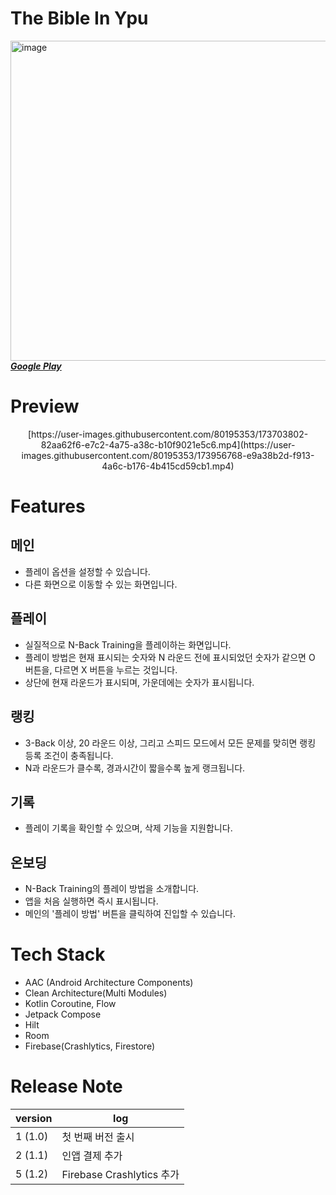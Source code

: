 # The Bible In Ypu
<img src="https://lh3.googleusercontent.com/exaqHr4GnFwYbtBxEuBtNLG7aSWGK59p3CmlBsjzczWRpqFu-smbt3QCLmYB-hBwZKI" alt="image" width="512"/></br>
[_**Google Play**_](https://play.google.com/store/apps/details?id=com.duke.orca.android.kotlin.biblelockscreen)

# Preview
<p align="center">[https://user-images.githubusercontent.com/80195353/173703802-82aa62f6-e7c2-4a75-a38c-b10f9021e5c6.mp4](https://user-images.githubusercontent.com/80195353/173956768-e9a38b2d-f913-4a6c-b176-4b415cd59cb1.mp4)</p>

# Features
## 메인
- 플레이 옵션을 설정할 수 있습니다.
- 다른 화면으로 이동할 수 있는 화면입니다.

## 플레이
- 실질적으로 N-Back Training을 플레이하는 화면입니다.
- 플레이 방법은 현재 표시되는 숫자와 N 라운드 전에 표시되었던 숫자가 같으면 O 버튼을, 다르면 X 버튼을 누르는 것입니다.
- 상단에 현재 라운드가 표시되며, 가운데에는 숫자가 표시됩니다.

## 랭킹
- 3-Back 이상, 20 라운드 이상, 그리고 스피드 모드에서 모든 문제를 맞히면 랭킹 등록 조건이 충족됩니다.
- N과 라운드가 클수록, 경과시간이 짧을수록 높게 랭크됩니다.

## 기록
- 플레이 기록을 확인할 수 있으며, 삭제 기능을 지원합니다.

## 온보딩
- N-Back Training의 플레이 방법을 소개합니다.
- 앱을 처음 실행하면 즉시 표시됩니다.
- 메인의 '플레이 방법' 버튼을 클릭하여 진입할 수 있습니다.

# Tech Stack
- AAC (Android Architecture Components)
- Clean Architecture(Multi Modules)
- Kotlin Coroutine, Flow
- Jetpack Compose
- Hilt
- Room
- Firebase(Crashlytics, Firestore)

# Release Note
| version | log |
| --- | --- |
| 1 (1.0) | 첫 번째 버전 출시 |
| 2 (1.1) | 인앱 결제 추가 |
| 5 (1.2) | Firebase Crashlytics 추가 |
